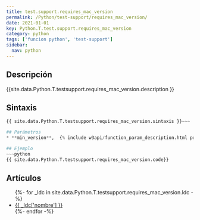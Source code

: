 ```yaml
---
title: test.support.requires_mac_version
permalink: /Python/test-support/requires_mac_version/
date: 2021-01-01
key: Python.T.test.support.requires_mac_version
category: python
tags: ['funcion python', 'test-support']
sidebar: 
  nav: python
---
```


## Descripción
{{site.data.Python.T.testsupport.requires_mac_version.description }}

## Sintaxis
~~~python
{{ site.data.Python.T.testsupport.requires_mac_version.sintaxis }}~~~

## Parámetros
* **min_version**,  {% include w3api/function_param_description.html propiedad=site.data.Python.T.test.support.requires_mac_version valor="min_version" %}

## Ejemplo
~~~python
{{ site.data.Python.T.testsupport.requires_mac_version.code}}
~~~

## Artículos
<ul>
{%- for _ldc in site.data.Python.T.testsupport.requires_mac_version.ldc -%}
   <li>
       <a href="{{_ldc['url'] }}">{{ _ldc['nombre'] }}</a>
   </li>
{%- endfor -%}
</ul>
